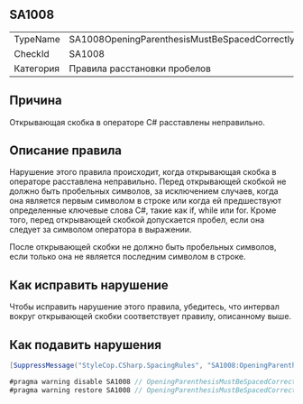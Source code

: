 ﻿## SA1008

<table>
<tr>
  <td>TypeName</td>
  <td>SA1008OpeningParenthesisMustBeSpacedCorrectly</td>
</tr>
<tr>
  <td>CheckId</td>
  <td>SA1008</td>
</tr>
<tr>
  <td>Категория</td>
  <td>Правила расстановки пробелов</td>
</tr>
</table>

## Причина

Открывающая скобка в операторе C# расставлены неправильно.

## Описание правила

Нарушение этого правила происходит, когда открывающая скобка в операторе расставлена неправильно. Перед открывающей скобкой не должно быть пробельных символов, за исключением случаев, когда она является первым символом в строке или когда ей предшествуют определенные ключевые слова C#, такие как if, while или for. Кроме того, перед открывающей скобкой допускается пробел, если она следует за символом оператора в выражении.

После открывающей скобки не должно быть пробельных символов, если только она не является последним символом в строке.

## Как исправить нарушение

Чтобы исправить нарушение этого правила, убедитесь, что интервал вокруг открывающей скобки соответствует правилу, описанному выше.

## Как подавить нарушения

```csharp
[SuppressMessage("StyleCop.CSharp.SpacingRules", "SA1008:OpeningParenthesisMustBeSpacedCorrectly", Justification = "Reviewed.")]
```

```csharp
#pragma warning disable SA1008 // OpeningParenthesisMustBeSpacedCorrectly
#pragma warning restore SA1008 // OpeningParenthesisMustBeSpacedCorrectly
```